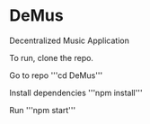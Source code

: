 # DeMus
Decentralized Music Application

To run, clone the repo.

Go to repo
'''cd DeMus'''

Install dependencies
'''npm install'''

Run
'''npm start'''

